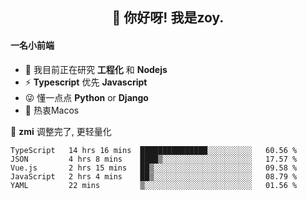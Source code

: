 <h2 align="center">👋 你好呀! 我是zoy.</h2>

#### 一名小前端

- 🌱 我目前正在研究 **工程化** 和 **Nodejs**
- ⚡ **Typescript** 优先 **Javascript**
- 😜 懂一点点 **Python** or **Django**
- 🚀 热衷Macos

🌟 **zmi** 调整完了, 更轻量化




<!--
**l-zoy/l-zoy** is a ✨ _special_ ✨ repository because its `README.md` (this file) appears on your GitHub profile.

Here are some ideas to get you started:

- 🔭 I’m currently working on ...
- 🌱 I’m currently learning ...
- 👯 I’m looking to collaborate on ...
- 🤔 I’m looking for help with ...
- 💬 Ask me about ...
- 📫 How to reach me: ...
- 😄 Pronouns: ...
- ⚡ Fun fact: ...
-->

<!--START_SECTION:waka-->
```text
TypeScript   14 hrs 16 mins  ███████████████░░░░░░░░░░   60.56 % 
JSON         4 hrs 8 mins    ████▒░░░░░░░░░░░░░░░░░░░░   17.57 % 
Vue.js       2 hrs 15 mins   ██▒░░░░░░░░░░░░░░░░░░░░░░   09.58 % 
JavaScript   2 hrs 4 mins    ██▒░░░░░░░░░░░░░░░░░░░░░░   08.79 % 
YAML         22 mins         ▒░░░░░░░░░░░░░░░░░░░░░░░░   01.56 % 
```
<!--END_SECTION:waka-->
